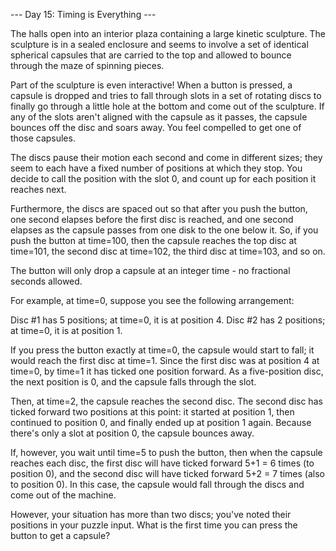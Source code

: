 --- Day 15: Timing is Everything ---

The halls open into an interior plaza containing a large kinetic sculpture. The sculpture is in a sealed enclosure and seems to involve a set of identical spherical capsules that are carried to the top and allowed to bounce through the maze of spinning pieces.

Part of the sculpture is even interactive! When a button is pressed, a capsule is dropped and tries to fall through slots in a set of rotating discs to finally go through a little hole at the bottom and come out of the sculpture. If any of the slots aren't aligned with the capsule as it passes, the capsule bounces off the disc and soars away. You feel compelled to get one of those capsules.

The discs pause their motion each second and come in different sizes; they seem to each have a fixed number of positions at which they stop. You decide to call the position with the slot 0, and count up for each position it reaches next.

Furthermore, the discs are spaced out so that after you push the button, one second elapses before the first disc is reached, and one second elapses as the capsule passes from one disk to the one below it. So, if you push the button at time=100, then the capsule reaches the top disc at time=101, the second disc at time=102, the third disc at time=103, and so on.

The button will only drop a capsule at an integer time - no fractional seconds allowed.

For example, at time=0, suppose you see the following arrangement:

Disc #1 has 5 positions; at time=0, it is at position 4.
Disc #2 has 2 positions; at time=0, it is at position 1.

If you press the button exactly at time=0, the capsule would start to fall; it would reach the first disc at time=1. Since the first disc was at position 4 at time=0, by time=1 it has ticked one position forward. As a five-position disc, the next position is 0, and the capsule falls through the slot.

Then, at time=2, the capsule reaches the second disc. The second disc has ticked forward two positions at this point: it started at position 1, then continued to position 0, and finally ended up at position 1 again. Because there's only a slot at position 0, the capsule bounces away.

If, however, you wait until time=5 to push the button, then when the capsule reaches each disc, the first disc will have ticked forward 5+1 = 6 times (to position 0), and the second disc will have ticked forward 5+2 = 7 times (also to position 0). In this case, the capsule would fall through the discs and come out of the machine.

However, your situation has more than two discs; you've noted their positions in your puzzle input. What is the first time you can press the button to get a capsule?
